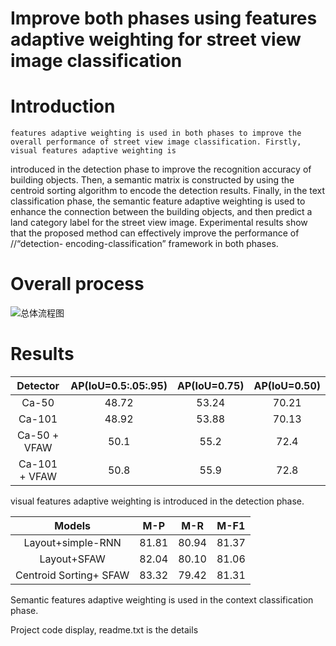 # Improve both phases using features adaptive weighting for street view image classification
# Introduction
    features adaptive weighting is used in both phases to improve the overall performance of street view image classification. Firstly, visual features adaptive weighting is 
introduced in the detection phase to improve the recognition accuracy of building objects. Then, a semantic matrix is constructed by using the centroid sorting algorithm to 
encode the detection results. Finally, in the text classification phase, the semantic feature adaptive weighting is used to enhance the connection between the building objects, 
and then predict a land category label for the street view image. Experimental results show that the proposed method can effectively improve the performance of //“detection-
encoding-classification” framework in both phases.

# Overall process 
![总体流程图](https://github.com/nuotian1096/Street-view-image-classification/edit/master/1.png)

# Results
| Detector | AP(IoU=0.5:.05:.95) | AP(IoU=0.75) | AP(IoU=0.50) |
|:--------:|:--:|:--:|:--:|
|    Ca-50   |    48.72 | 53.24 | 70.21 |
|    Ca-101  |    48.92 | 53.88 | 70.13 |
| Ca-50 + VFAW  | 50.1 |  55.2 |  72.4 |
| Ca-101 + VFAW | 50.8 |  55.9 |  72.8 |

visual features adaptive weighting is introduced in the detection phase.

| Models | M-P | M-R | M-F1 |
|:--------:|:--:|:--:|:--:|
| Layout+simple-RNN | 81.81 | 80.94 | 81.37 |
| Layout+SFAW | 82.04 | 80.10 | 81.06 |
| Centroid Sorting+ SFAW | 83.32 | 79.42 | 81.31 |

Semantic features adaptive weighting is used in the context classification phase.


Project code display, readme.txt is the details 






